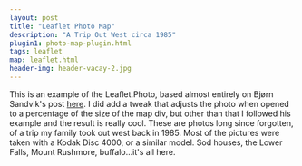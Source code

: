 ```yaml
---
layout: post
title: "Leaflet Photo Map"
description: "A Trip Out West circa 1985"
plugin1: photo-map-plugin.html
tags: leaflet
map: leaflet.html
header-img: header-vacay-2.jpg
---
```

<div id="map"></script>
</div>
<script>
//map
	var map = L.map('map', {
		maxZoom: 8,
		sleep: true,
		//defaultExtentControl: true
	});
	map.setView([45.446,-100.928], 5);
	var hash = L.hash(map);
//tiles
	var esritopo = L.tileLayer('http://server.arcgisonline.com/ArcGIS/rest/services/World_Topo_Map/MapServer/tile/{z}/{y}/{x}', {
		attribution: 'Tiles &copy; Esri &mdash; Esri, DeLorme, NAVTEQ, TomTom, Intermap, iPC, USGS, FAO, NPS, NRCAN, GeoBase, Kadaster NL, Ordnance Survey, Esri Japan, METI, Esri China (Hong Kong), and the GIS User Community'
		});
	var comic = L.tileLayer('http://api.tiles.mapbox.com/v4/{id}/{z}/{x}/{y}.png?access_token={accessToken}', {
		attribution: 'Imagery from <a href="http://mapbox.com/about/maps/">MapBox</a> &mdash; Map data &copy; <a href="http://www.openstreetmap.org/copyright">OpenStreetMap</a>',
		subdomains: 'abcd',
		id: 'reyemtm.mnijk2mp',
		accessToken: 'pk.eyJ1IjoicmV5ZW10bSIsImEiOiJCTHUxSVZ3In0.Q-qbg_jG0JcT6bfBeiwXQg'
	});

	var toner = new L.StamenTileLayer("toner");

	var cdb = L.tileLayer('http://a.basemaps.cartocdn.com/light_all/{z}/{x}/{y}.png', {
	        attribution: 'Map data &copy; <a href="http://openstreetmap.org">OpenStreetMap</a> ' +
	                      'contributors, <a href="http://creativecommons.org/licenses/by-sa/2.0/">' +
	                      'CC-BY-SA</a>. Tiles &copy; <a href="http://cartodb.com/attributions">' +
	                      'CartoDB</a>'
  	}).addTo(map);
//controls
	var baseMaps = {
		"Contrast": toner,
		"Comic": comic,
		"Topo": esritopo,
		"Light": cdb
	};

	var lyrs = new L.control.layers(baseMaps).addTo(map);

//photo layer
	var photoLayer = L.photo.cluster({spiderfyDistanceMultiplier: 5}).on('click', function (evt) {
	var photo = evt.layer.photo,
        template = '<img src="{url}"/><p>{caption}</p>';
	/*var w = (window.innerWidth > 0) ? window.innerWidth : screen.width;*/
	var w = $('#map').width();
	var x = w * 0.5;

	if (photo.video && (!!document.createElement('video').canPlayType('video/mp4; codecs=avc1.42E01E,mp4a.40.2'))) {
		template = '<video autoplay controls poster="{url}"><source src="{video}" type="video/mp4"/></video>';
	};

	evt.layer.bindPopup(L.Util.template(template, photo), {
			className: 'leaflet-popup-photo',
			minWidth: x,
			keepInView: true
		}).openPopup();
	});

	reqwest({
		url:'https://picasaweb.google.com/data/feed/api/user/103469053044045468318/albumid/6171132855421740513?alt=json-in-script&imgmax=1600',
		type: 'jsonp',
		success: function (data) {
			var photos = [];
			data = data.feed.entry;

			for (var i = 0; i < data.length; i++) {
			var photo = data[i];
			if (photo['georss$where']) {
				var pos = photo['georss$where']['gml$Point']['gml$pos']['$t'].split(' ');
				photos.push({
					lat: pos[0],
					lng: pos[1],
					url: photo['media$group']['media$content'][0].url,
					caption: photo['media$group']['media$description']['$t'],
					thumbnail: photo['media$group']['media$thumbnail'][0].url,
					video: (photo['media$group']['media$content'][1] ? photo['media$group']['media$content'][1].url : null)
				});
			};
		}

			photoLayer.add(photos).addTo(map);
			//map.fitBounds(photoLayer.getBounds(), {padding: [50,50]});
			//map.setView([41.55012, -87.81197], 15);
			//has to be added after center and zoom are set
			L.control.navbar().addTo(map);

		}
	});

</script>

This is an example of the Leaflet.Photo, based almost entirely on Bjørn Sandvik's post [here](http://blog.thematicmapping.org/2014/08/showing-geotagged-photos-on-leaflet-map.html). I did add a tweak that adjusts the photo when opened to a percentage of the size of the map div, but other than that I followed his example and the result is really cool. These are photos long since forgotten, of a trip my family took out west back in 1985. Most of the pictures were taken with a Kodak Disc 4000, or a similar model. Sod houses, the Lower Falls, Mount Rushmore, buffalo...it's all here.


<!--https://picasaweb.google.com/data/feed/base/user/103469053044045468318/albumid/6170973282606682673?alt=rss&kind=photo&hl=en_US-->
<!--https://picasaweb.google.com/103469053044045468318/Picasa?authuser=0&authkey=Gv1sRgCPzEjLbb4-aHdw&feat=directlink-->
